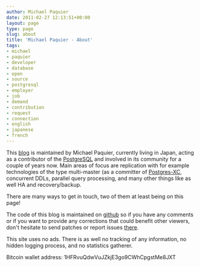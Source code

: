 ```yaml
---
author: Michael Paquier
date: 2011-02-27 12:13:51+00:00
layout: page
type: page
slug: about
title: 'Michael Paquier - About'
tags:
- michael
- paquier
- developer
- database
- open
- source
- postgresql
- employer
- job
- demand
- contribution
- request
- connection
- english
- japanese
- french
---
```

This [blog](/) is maintained by Michael Paquier, currently living in Japan,
acting as a contributor of the [PostgreSQL](http://postgresql.org/) and
involved in its community for a couple of years now. Main areas of focus
are replication with for example technologies of the type multi-master
(as a committer of [Postgres-XC](http://sourceforge.net/apps/mediawiki/postgres-xc/index.php?title=Main_Page),
concurrent DDLs, parallel query processing, and many other things like
as well HA and recovery/backup.

There are many ways to get in touch, two of them at least being on this
page!

The code of this blog is maintained on [github](https://github.com/michaelpq/michaelpq.github.io)
so if you have any comments or if you want to provide any corrections
that could benefit other viewers, don't hesitate to send patches or
report issues [there](https://github.com/michaelpq/michaelpq.github.io).

This site uses no ads. There is as well no tracking of any information,
no hidden logging process, and no statistics gatherer.

Bitcoin wallet address: 1HFRvuQdwVuJZkjE3go9CWhCpgstMe8JXT
